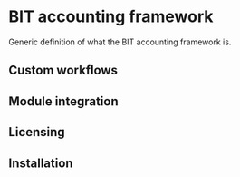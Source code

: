 # BIT accounting framework

Generic definition of what the BIT accounting framework is.


## Custom workflows


## Module integration


## Licensing 


## Installation 